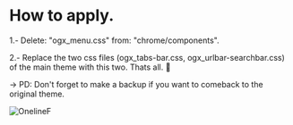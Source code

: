 # How to apply.
1.- Delete: "ogx_menu.css" from: "chrome/components". 

2.- Replace the two css files (ogx_tabs-bar.css, ogx_urlbar-searchbar.css) of the main theme with this two. Thats all. 💙

-> PD: Don't forget to make a backup if you want to comeback to the original theme.

![OnelineF](https://user-images.githubusercontent.com/22057609/149003353-e18a6abe-f963-4dbb-bbc6-dcc04ff00cd6.png)
